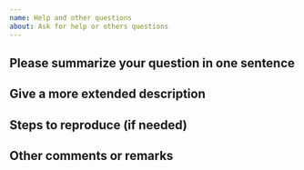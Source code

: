 ```yaml
---
name: Help and other questions
about: Ask for help or others questions
---
```


## Please summarize your question in one sentence


## Give a more extended description


## Steps to reproduce (if needed)


## Other comments or remarks
